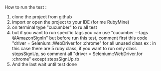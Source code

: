 How to run the test : 
1. clone the project from github
2. import or open the project to your IDE (for me RubyMine)
3. on terminal type "cucumber" to ru all test
4. but if you want to run specific tags you can use "cucumber --tags @AmazonSignIn"
but before run this test, comment first this code "driver = Selenium::WebDriver.for :chrome" for all unused class
ex : in this case there are 5 ruby class, if you want to run only class stepsSignUp, so comment all "driver = Selenium::WebDriver.for :chrome" except stepsSignUp.rb
5. And the last wait until test done